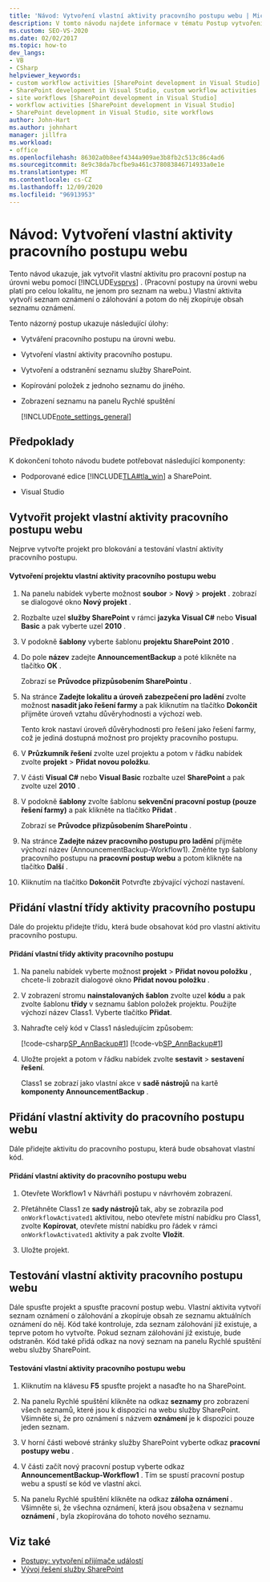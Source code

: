 ```yaml
---
title: 'Návod: Vytvoření vlastní aktivity pracovního postupu webu | Microsoft Docs'
description: V tomto návodu najdete informace v tématu Postup vytvoření vlastní aktivity pro pracovní postup SharePointu na úrovni webu pomocí sady Visual Studio.
ms.custom: SEO-VS-2020
ms.date: 02/02/2017
ms.topic: how-to
dev_langs:
- VB
- CSharp
helpviewer_keywords:
- custom workflow activities [SharePoint development in Visual Studio]
- SharePoint development in Visual Studio, custom workflow activities
- site workflows [SharePoint development in Visual Studio]
- workflow activities [SharePoint development in Visual Studio]
- SharePoint development in Visual Studio, site workflows
author: John-Hart
ms.author: johnhart
manager: jillfra
ms.workload:
- office
ms.openlocfilehash: 86302a0b8eef4344a909ae3b8fb2c513c86c4ad6
ms.sourcegitcommit: 8e9c38da7bcfbe9a461c378083846714933a0e1e
ms.translationtype: MT
ms.contentlocale: cs-CZ
ms.lasthandoff: 12/09/2020
ms.locfileid: "96913953"
---
```

# <a name="walkthrough-create-a-custom-site-workflow-activity"></a>Návod: Vytvoření vlastní aktivity pracovního postupu webu
  Tento návod ukazuje, jak vytvořit vlastní aktivitu pro pracovní postup na úrovni webu pomocí [!INCLUDE[vsprvs](../sharepoint/includes/vsprvs-md.md)] . (Pracovní postupy na úrovni webu platí pro celou lokalitu, ne jenom pro seznam na webu.) Vlastní aktivita vytvoří seznam oznámení o zálohování a potom do něj zkopíruje obsah seznamu oznámení.

 Tento názorný postup ukazuje následující úlohy:

- Vytváření pracovního postupu na úrovni webu.

- Vytvoření vlastní aktivity pracovního postupu.

- Vytvoření a odstranění seznamu služby SharePoint.

- Kopírování položek z jednoho seznamu do jiného.

- Zobrazení seznamu na panelu Rychlé spuštění

  [!INCLUDE[note_settings_general](../sharepoint/includes/note-settings-general-md.md)]

## <a name="prerequisites"></a>Předpoklady
 K dokončení tohoto návodu budete potřebovat následující komponenty:

- Podporované edice [!INCLUDE[TLA#tla_win](../sharepoint/includes/tlasharptla-win-md.md)] a SharePoint.

- Visual Studio

## <a name="create-a-site-workflow-custom-activity-project"></a>Vytvořit projekt vlastní aktivity pracovního postupu webu
 Nejprve vytvořte projekt pro blokování a testování vlastní aktivity pracovního postupu.

#### <a name="to-create-a-site-workflow-custom-activity-project"></a>Vytvoření projektu vlastní aktivity pracovního postupu webu

1. Na panelu nabídek vyberte možnost **soubor**  >  **Nový**  >  **projekt** . zobrazí se dialogové okno **Nový projekt** .

2. Rozbalte uzel **služby SharePoint** v rámci **jazyka Visual C#** nebo **Visual Basic** a pak vyberte uzel **2010** .

3. V podokně **šablony** vyberte šablonu **projektu SharePoint 2010** .

4. Do pole **název** zadejte **AnnouncementBackup** a poté klikněte na tlačítko **OK** .

     Zobrazí se **Průvodce přizpůsobením SharePointu** .

5. Na stránce **Zadejte lokalitu a úroveň zabezpečení pro ladění** zvolte možnost **nasadit jako řešení farmy** a pak kliknutím na tlačítko **Dokončit** přijměte úroveň vztahu důvěryhodnosti a výchozí web.

     Tento krok nastaví úroveň důvěryhodnosti pro řešení jako řešení farmy, což je jediná dostupná možnost pro projekty pracovního postupu.

6. V **Průzkumník řešení** zvolte uzel projektu a potom v řádku nabídek zvolte **projekt**  >  **Přidat novou položku**.

7. V části **Visual C#** nebo **Visual Basic** rozbalte uzel **SharePoint** a pak zvolte uzel **2010** .

8. V podokně **šablony** zvolte šablonu **sekvenční pracovní postup (pouze řešení farmy)** a pak klikněte na tlačítko **Přidat** .

     Zobrazí se **Průvodce přizpůsobením SharePointu** .

9. Na stránce **Zadejte název pracovního postupu pro ladění** přijměte výchozí název (AnnouncementBackup-Workflow1). Změňte typ šablony pracovního postupu na **pracovní postup webu** a potom klikněte na tlačítko **Další** .

10. Kliknutím na tlačítko **Dokončit** Potvrďte zbývající výchozí nastavení.

## <a name="add-a-custom-workflow-activity-class"></a>Přidání vlastní třídy aktivity pracovního postupu
 Dále do projektu přidejte třídu, která bude obsahovat kód pro vlastní aktivitu pracovního postupu.

#### <a name="to-add-a-custom-workflow-activity-class"></a>Přidání vlastní třídy aktivity pracovního postupu

1. Na panelu nabídek vyberte možnost **projekt**  >  **Přidat novou položku** , chcete-li zobrazit dialogové okno **Přidat novou položku** .

2. V zobrazení stromu **nainstalovaných šablon** zvolte uzel **kódu** a pak zvolte šablonu **třídy** v seznamu šablon položek projektu. Použijte výchozí název Class1. Vyberte tlačítko **Přidat**.

3. Nahraďte celý kód v Class1 následujícím způsobem:

     [!code-csharp[SP_AnnBackup#1](../sharepoint/codesnippet/CSharp/announcementbackup/class1.cs#1)]
     [!code-vb[SP_AnnBackup#1](../sharepoint/codesnippet/VisualBasic/announcementbackupvb/class1.vb#1)]

4. Uložte projekt a potom v řádku nabídek zvolte **sestavit**  >  **sestavení řešení**.

     Class1 se zobrazí jako vlastní akce v **sadě nástrojů** na kartě **komponenty AnnouncementBackup** .

## <a name="add-the-custom-activity-to-the-site-workflow"></a>Přidání vlastní aktivity do pracovního postupu webu
 Dále přidejte aktivitu do pracovního postupu, která bude obsahovat vlastní kód.

#### <a name="to-add-a-custom-activity-to-the-site-workflow"></a>Přidání vlastní aktivity do pracovního postupu webu

1. Otevřete Workflow1 v Návrháři postupu v návrhovém zobrazení.

2. Přetáhněte Class1 ze **sady nástrojů** tak, aby se zobrazila pod `onWorkflowActivated1` aktivitou, nebo otevřete místní nabídku pro Class1, zvolte **Kopírovat**, otevřete místní nabídku pro řádek v rámci `onWorkflowActivated1` aktivity a pak zvolte **Vložit**.

3. Uložte projekt.

## <a name="test-the-site-workflow-custom-activity"></a>Testování vlastní aktivity pracovního postupu webu
 Dále spusťte projekt a spusťte pracovní postup webu. Vlastní aktivita vytvoří seznam oznámení o zálohování a zkopíruje obsah ze seznamu aktuálních oznámení do něj. Kód také kontroluje, zda seznam zálohování již existuje, a teprve potom ho vytvořte. Pokud seznam zálohování již existuje, bude odstraněn. Kód také přidá odkaz na nový seznam na panelu Rychlé spuštění webu služby SharePoint.

#### <a name="to-test-the-site-workflow-custom-activity"></a>Testování vlastní aktivity pracovního postupu webu

1. Kliknutím na klávesu **F5** spusťte projekt a nasaďte ho na SharePoint.

2. Na panelu Rychlé spuštění klikněte na odkaz **seznamy** pro zobrazení všech seznamů, které jsou k dispozici na webu služby SharePoint. Všimněte si, že pro oznámení s názvem **oznámení** je k dispozici pouze jeden seznam.

3. V horní části webové stránky služby SharePoint vyberte odkaz **pracovní postupy webu** .

4. V části začít nový pracovní postup vyberte odkaz **AnnouncementBackup-Workflow1** . Tím se spustí pracovní postup webu a spustí se kód ve vlastní akci.

5. Na panelu Rychlé spuštění klikněte na odkaz **záloha oznámení** . Všimněte si, že všechna oznámení, která jsou obsažena v seznamu **oznámení** , byla zkopírována do tohoto nového seznamu.

## <a name="see-also"></a>Viz také
- [Postupy: vytvoření přijímače událostí](../sharepoint/how-to-create-an-event-receiver.md)
- [Vývoj řešení služby SharePoint](../sharepoint/developing-sharepoint-solutions.md)
